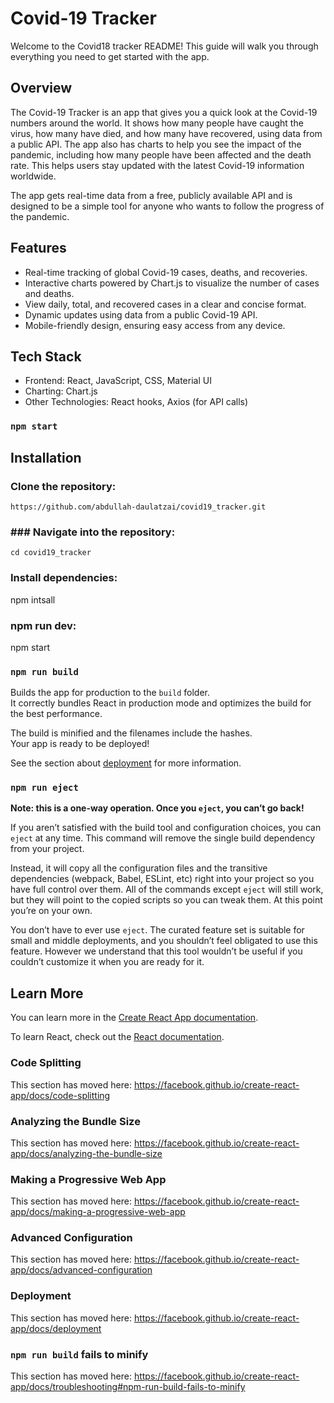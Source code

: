 # Covid-19 Tracker
Welcome to the Covid18 tracker README! This guide will walk you through everything you need to get started with the app.
## Overview 
The Covid-19 Tracker is an app that gives you a quick look at the Covid-19 numbers around the world. It shows how many people have caught the virus, how many have died, and how many have recovered, using data from a public API. The app also has charts to help you see the impact of the pandemic, including how many people have been affected and the death rate. This helps users stay updated with the latest Covid-19 information worldwide.

The app gets real-time data from a free, publicly available API and is designed to be a simple tool for anyone who wants to follow the progress of the pandemic.

## Features
* Real-time tracking of global Covid-19 cases, deaths, and recoveries.
* Interactive charts powered by Chart.js to visualize the number of cases and deaths.
* View daily, total, and recovered cases in a clear and concise format.
* Dynamic updates using data from a public Covid-19 API.
* Mobile-friendly design, ensuring easy access from any device.

## Tech Stack
* Frontend: React, JavaScript, CSS, Material UI
* Charting: Chart.js
* Other Technologies: React hooks, Axios (for API calls)
### `npm start`

## Installation
### Clone the repository:
`https://github.com/abdullah-daulatzai/covid19_tracker.git`

### ### Navigate into the repository: 

`cd covid19_tracker `
### Install dependencies:
npm intsall 

### npm run dev:
npm start



### `npm run build`

Builds the app for production to the `build` folder.<br />
It correctly bundles React in production mode and optimizes the build for the best performance.

The build is minified and the filenames include the hashes.<br />
Your app is ready to be deployed!

See the section about [deployment](https://facebook.github.io/create-react-app/docs/deployment) for more information.

### `npm run eject`

**Note: this is a one-way operation. Once you `eject`, you can’t go back!**

If you aren’t satisfied with the build tool and configuration choices, you can `eject` at any time. This command will remove the single build dependency from your project.

Instead, it will copy all the configuration files and the transitive dependencies (webpack, Babel, ESLint, etc) right into your project so you have full control over them. All of the commands except `eject` will still work, but they will point to the copied scripts so you can tweak them. At this point you’re on your own.

You don’t have to ever use `eject`. The curated feature set is suitable for small and middle deployments, and you shouldn’t feel obligated to use this feature. However we understand that this tool wouldn’t be useful if you couldn’t customize it when you are ready for it.

## Learn More

You can learn more in the [Create React App documentation](https://facebook.github.io/create-react-app/docs/getting-started).

To learn React, check out the [React documentation](https://reactjs.org/).

### Code Splitting

This section has moved here: https://facebook.github.io/create-react-app/docs/code-splitting

### Analyzing the Bundle Size

This section has moved here: https://facebook.github.io/create-react-app/docs/analyzing-the-bundle-size

### Making a Progressive Web App

This section has moved here: https://facebook.github.io/create-react-app/docs/making-a-progressive-web-app

### Advanced Configuration

This section has moved here: https://facebook.github.io/create-react-app/docs/advanced-configuration

### Deployment

This section has moved here: https://facebook.github.io/create-react-app/docs/deployment

### `npm run build` fails to minify

This section has moved here: https://facebook.github.io/create-react-app/docs/troubleshooting#npm-run-build-fails-to-minify
